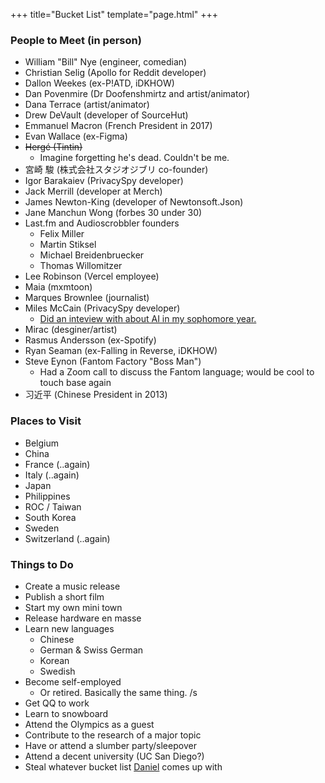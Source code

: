 +++
title="Bucket List"
template="page.html"
+++

### People to Meet (in person)
- William "Bill" Nye (engineer, comedian)
- Christian Selig (Apollo for Reddit developer)
- Dallon Weekes (ex-P!ATD, iDKHOW)
- Dan Povenmire (Dr Doofenshmirtz and artist/animator)
- Dana Terrace (artist/animator)
- Drew DeVault (developer of SourceHut)
- Emmanuel Macron (French President in 2017)
- Evan Wallace (ex-Figma)
- ~~Hergé (Tintin)~~
  - Imagine forgetting he's dead. Couldn't be me.
- 宮崎 駿 (株式会社スタジオジブリ co-founder)
- Igor Barakaiev (PrivacySpy developer)
- Jack Merrill (developer at Merch)
- James Newton-King (developer of Newtonsoft.Json)
- Jane Manchun Wong (forbes 30 under 30)
- Last.fm and Audioscrobbler founders
  - Felix Miller
  - Martin Stiksel
  - Michael Breidenbruecker
  - Thomas Willomitzer 
- Lee Robinson (Vercel employee)
- Maia (mxmtoon)
- Marques Brownlee (journalist)
- Miles McCain (PrivacySpy developer)
  - [Did an inteview with about AI in my sophomore year.](https://edu.doamatto.xyz/interview-with-miles)
- Mirac (desginer/artist)
- Rasmus Andersson (ex-Spotify)
- Ryan Seaman (ex-Falling in Reverse, iDKHOW)
- Steve Eynon (Fantom Factory "Boss Man")
  - Had a Zoom call to discuss the Fantom language; would be cool to touch base again
- 习近平 (Chinese President in 2013)

### Places to Visit
- Belgium
- China
- France (..again)
- Italy (..again)
- Japan
- Philippines
- ROC / Taiwan
- South Korea
- Sweden
- Switzerland (..again)

### Things to Do
- Create a music release
- Publish a short film
- Start my own mini town
- Release hardware en masse
- Learn new languages
  - Chinese
  - German & Swiss German
  - Korean
  - Swedish
- Become self-employed
  - Or retired. Basically the same thing. /s
- Get QQ to work
- Learn to snowboard
- Attend the Olympics as a guest
- Contribute to the research of a major topic
- Have or attend a slumber party/sleepover
- Attend a decent university (UC San Diego?)
- Steal whatever bucket list [Daniel](https://daan.ws) comes up with
